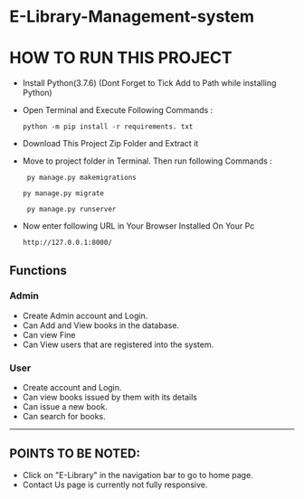 # E-Library-Management-system
# HOW TO RUN THIS PROJECT

 * Install Python(3.7.6) (Dont Forget to Tick Add to Path while installing Python)
  
 * Open Terminal and Execute Following Commands :
  
       python -m pip install -r requirements. txt

* Download This Project Zip Folder and Extract it

* Move to project folder in Terminal. Then run following Commands :

	   py manage.py makemigrations

      py manage.py migrate

	   py manage.py runserver
 
* Now enter following URL in Your Browser Installed On Your Pc

	  http://127.0.0.1:8000/
	  
	  
## Functions
### Admin
- Create Admin account and Login.
- Can Add and View books in the database.
- Can view Fine
- Can View users that are registered into the system.

### User
- Create account and Login.
- Can view books issued by them with its details
- Can issue a new book.
- Can search for books.
---	

## POINTS TO BE NOTED:
- Click on "E-Library" in the navigation bar to go to home page.
- Contact Us page is currently not fully responsive.

